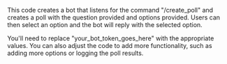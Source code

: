 This code creates a bot that listens for the command "/create_poll" and creates a poll with the question provided and options provided. Users can then select an option and the bot will reply with the selected option.

You'll need to replace "your_bot_token_goes_here" with the appropriate values. You can also adjust the code to add more functionality, such as adding more options or logging the poll results.
